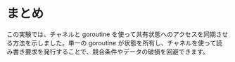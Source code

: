 # まとめ

この実験では、チャネルと goroutine を使って共有状態へのアクセスを同期させる方法を示しました。単一の goroutine が状態を所有し、チャネルを使って読み書き要求を発行することで、競合条件やデータの破損を回避できます。
